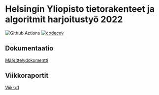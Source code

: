 # Helsingin Yliopisto tietorakenteet ja algoritmit harjoitustyö 2022

![Github Actions](https://github.com/hzville/Tietorakenteet-ja-algoritmit-harjoitustyo-2022/workflows/CI/badge.svg)
[![codecov](https://codecov.io/gh/hzville/Tietorakenteet-ja-algoritmit-harjoitustyo-2022/branch/master/graph/badge.svg?token=UCDEASNC82)](https://codecov.io/gh/hzville/Tietorakenteet-ja-algoritmit-harjoitustyo-2022)


## Dokumentaatio
[Määrittelydokumentti](https://github.com/hzville/Tietorakenteet-ja-algoritmit-harjoitustyo-2022/blob/master/dokumentaatio/maarittelydokumentti.md)

## Viikkoraportit
[Viikko1](https://github.com/hzville/Tietorakenteet-ja-algoritmit-harjoitustyo-2022/blob/master/dokumentaatio/viikkoraportti1.md)

